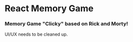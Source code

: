 # React Memory Game

### Memory Game "Clicky" based on Rick and Morty!

UI/UX needs to be cleaned up.